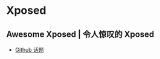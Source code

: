 # Xposed

## Awesome Xposed | 令人惊叹的 Xposed

* [Github 话题](https://github.com/topics/xposed-framework)
